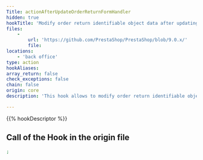 ```yaml
---
Title: actionAfterUpdateOrderReturnFormHandler
hidden: true
hookTitle: 'Modify order return identifiable object data after updating it'
files:
    -
        url: 'https://github.com/PrestaShop/PrestaShop/blob/9.0.x/'
        file: 
locations:
    - 'back office'
type: action
hookAliases: 
array_return: false
check_exceptions: false
chain: false
origin: core
description: 'This hook allows to modify order return identifiable object forms data after it was updated'

---
```


{{% hookDescriptor %}}

## Call of the Hook in the origin file

```php
;
```
